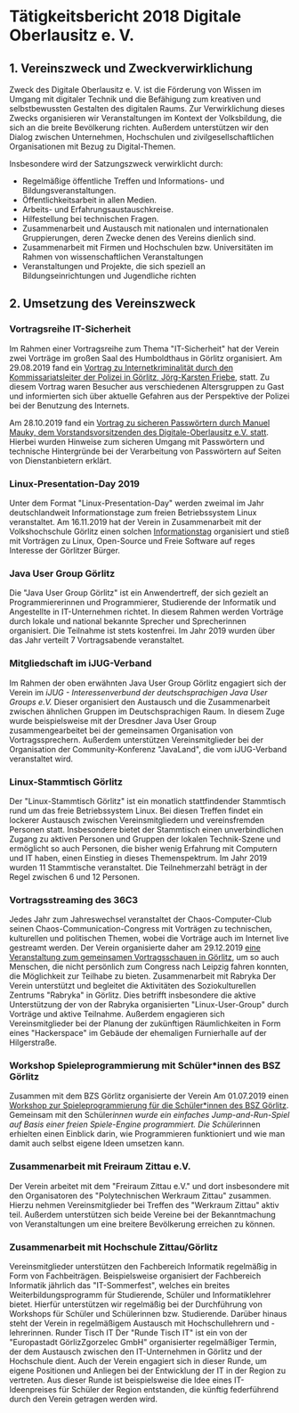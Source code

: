 # Tätigkeitsbericht 2018 Digitale Oberlausitz e. V.

## 1. Vereinszweck und Zweckverwirklichung

Zweck des Digitale Oberlausitz e. V. ist die Förderung von Wissen im Umgang mit digitaler Technik und die Befähigung zum
kreativen und selbstbewussten Gestalten des digitalen Raums. Zur Verwirklichung dieses Zwecks organisieren wir
Veranstaltungen im Kontext der Volksbildung, die sich an die breite Bevölkerung richten. Außerdem unterstützen wir den
Dialog zwischen Unternehmen, Hochschulen und zivilgesellschaftlichen Organisationen mit Bezug zu Digital-Themen.

Insbesondere wird der Satzungszweck verwirklicht durch:

- Regelmäßige öffentliche Treffen und Informations- und Bildungsveranstaltungen.
- Öffentlichkeitsarbeit in allen Medien.
- Arbeits- und Erfahrungsaustauschkreise.
- Hilfestellung bei technischen Fragen.
- Zusammenarbeit und Austausch mit nationalen und internationalen Gruppierungen, deren Zwecke denen des Vereins dienlich
  sind.
- Zusammenarbeit mit Firmen und Hochschulen bzw. Universitäten im Rahmen von wissenschaftlichen Veranstaltungen
- Veranstaltungen und Projekte, die sich speziell an Bildungseinrichtungen und Jugendliche richten

## 2. Umsetzung des Vereinszweck

### Vortragsreihe IT-Sicherheit

Im Rahmen einer Vortragsreihe zum Thema "IT-Sicherheit" hat der Verein zwei Vorträge im großen Saal des Humboldthaus in
Görlitz organisiert. Am 29.08.2019 fand ein
[Vortrag zu Internetkriminalität durch den Kommissariatsleiter der Polizei in Görlitz, Jörg-Karsten Friebe](/events/2019/vortrag_2019_08_28_internetkriminalitaet/),
statt. Zu diesem Vortrag waren Besucher aus verschiedenen Altersgruppen zu Gast und informierten sich über aktuelle
Gefahren aus der Perspektive der Polizei bei der Benutzung des Internets.

Am 28.10.2019 fand ein
[Vortrag zu sicheren Passwörtern durch Manuel Mauky, dem Vorstandsvorsitzenden des Digitale-Oberlausitz e.V. statt](/events/2019/vortrag_2019_10_28_passwort_sicherheit/).
Hierbei wurden Hinweise zum sicheren Umgang mit Passwörtern und technische Hintergründe bei der Verarbeitung von
Passwörtern auf Seiten von Dienstanbietern erklärt.

### Linux-Presentation-Day 2019

Unter dem Format "Linux-Presentation-Day" werden zweimal im Jahr deutschlandweit Informationstage zum freien
Betriebssystem Linux veranstaltet. Am 16.11.2019 hat der Verein in Zusammenarbeit mit der Volkshochschule Görlitz einen
solchen [Informationstag](/events/2019/linux_presentation_day/) organisiert und stieß mit Vorträgen zu Linux,
Open-Source und Freie Software auf reges Interesse der Görlitzer Bürger.

### Java User Group Görlitz

Die "Java User Group Görlitz" ist ein Anwendertreff, der sich gezielt an Programmiererinnen und Programmierer,
Studierende der Informatik und Angestellte in IT-Unternehmen richtet. In diesem Rahmen werden Vorträge durch lokale und
national bekannte Sprecher und Sprecherinnen organisiert. Die Teilnahme ist stets kostenfrei. Im Jahr 2019 wurden über
das Jahr verteilt 7 Vortragsabende veranstaltet.

### Mitgliedschaft im iJUG-Verband

Im Rahmen der oben erwähnten Java User Group Görlitz engagiert sich der Verein im _iJUG - Interessenverbund der
deutschsprachigen Java User Groups e.V._ Dieser organisiert den Austausch und die Zusammenarbeit zwischen ähnlichen
Gruppen im Deutschsprachigen Raum. In diesem Zuge wurde beispielsweise mit der Dresdner Java User Group
zusammengearbeitet bei der gemeinsamen Organisation von Vortragssprechern. Außerdem unterstützen Vereinsmitglieder bei
der Organisation der Community-Konferenz "JavaLand", die vom iJUG-Verband veranstaltet wird.

### Linux-Stammtisch Görlitz

Der "Linux-Stammtisch Görlitz" ist ein monatlich stattfindender Stammtisch rund um das freie Betriebssystem Linux. Bei
diesen Treffen findet ein lockerer Austausch zwischen Vereinsmitgliedern und vereinsfremden Personen statt. Insbesondere
bietet der Stammtisch einen unverbindlichen Zugang zu aktiven Personen und Gruppen der lokalen Technik-Szene und
ermöglicht so auch Personen, die bisher wenig Erfahrung mit Computern und IT haben, einen Einstieg in dieses
Themenspektrum. Im Jahr 2019 wurden 11 Stammtische veranstaltet. Die Teilnehmerzahl beträgt in der Regel zwischen 6 und
12 Personen.

### Vortragsstreaming des 36C3

Jedes Jahr zum Jahreswechsel veranstaltet der Chaos-Computer-Club seinen Chaos-Communication-Congress mit Vorträgen zu
technischen, kulturellen und politischen Themen, wobei die Vorträge auch im Internet live gestreamt werden. Der Verein
organisierte daher am 29.12.2019 [eine Veranstaltung zum gemeinsamen Vortragsschauen in Görlitz](/events/2019/36c3/), um
so auch Menschen, die nicht persönlich zum Congress nach Leipzig fahren konnten, die Möglichkeit zur Teilhabe zu bieten.
Zusammenarbeit mit Rabryka Der Verein unterstützt und begleitet die Aktivitäten des Soziokulturellen Zentrums "Rabryka"
in Görlitz. Dies betrifft insbesondere die aktive Unterstützung der von der Rabryka organisierten "Linux-User-Group"
durch Vorträge und aktive Teilnahme. Außerdem engagieren sich Vereinsmitglieder bei der Planung der zukünftigen
Räumlichkeiten in Form eines "Hackerspace" im Gebäude der ehemaligen Furnierhalle auf der Hilgerstraße.

### Workshop Spieleprogrammierung mit Schüler\*innen des BSZ Görlitz

Zusammen mit dem BZS Görlitz organisierte der Verein Am 01.07.2019 einen
[Workshop zur Spieleprogrammierung für die Schüler\*innen des BSZ Görlitz](/events/2019/bsz_spieleprogrammierung_2019_07/).
Gemeinsam mit den Schüler*innen wurde ein einfaches Jump-and-Run-Spiel auf Basis einer freien Spiele-Engine
programmiert. Die Schüler*innen erhielten einen Einblick darin, wie Programmieren funktioniert und wie man damit auch
selbst eigene Ideen umsetzen kann.

### Zusammenarbeit mit Freiraum Zittau e.V.

Der Verein arbeitet mit dem "Freiraum Zittau e.V." und dort insbesondere mit den Organisatoren des "Polytechnischen
Werkraum Zittau" zusammen. Hierzu nehmen Vereinsmitglieder bei Treffen des "Werkraum Zittau" aktiv teil. Außerdem
unterstützen sich beide Vereine bei der Bekanntmachung von Veranstaltungen um eine breitere Bevölkerung erreichen zu
können.

### Zusammenarbeit mit Hochschule Zittau/Görlitz

Vereinsmitglieder unterstützen den Fachbereich Informatik regelmäßig in Form von Fachbeiträgen. Beispielsweise
organisiert der Fachbereich Informatik jährlich das "IT-Sommerfest", welches ein breites Weiterbildungsprogramm für
Studierende, Schüler und Informatiklehrer bietet. Hierfür unterstützen wir regelmäßig bei der Durchführung von Workshops
für Schüler und Schülerinnen bzw. Studierende. Darüber hinaus steht der Verein in regelmäßigem Austausch mit
Hochschullehrern und - lehrerinnen. Runder Tisch IT Der "Runde Tisch IT" ist ein von der "Europastadt GörlizZgorzelec
GmbH" organisierter regelmäßiger Termin, der dem Austausch zwischen den IT-Unternehmen in Görlitz und der Hochschule
dient. Auch der Verein engagiert sich in dieser Runde, um eigene Positionen und Anliegen bei der Entwicklung der IT in
der Region zu vertreten. Aus dieser Runde ist beispielsweise die Idee eines IT-Ideenpreises für Schüler der Region
entstanden, die künftig federführend durch den Verein getragen werden wird.
